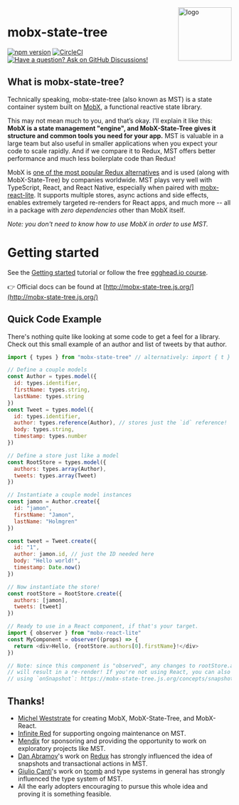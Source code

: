 <img src="website/static/img/mobx-state-tree-logo-gradient.png" alt="logo" height="120" align="right" />

# mobx-state-tree

[![npm version](https://badge.fury.io/js/mobx-state-tree.svg)](https://badge.fury.io/js/mobx-state-tree)
[![CircleCI](https://circleci.com/gh/mobxjs/mobx-state-tree.svg?style=svg)](https://circleci.com/gh/mobxjs/mobx-state-tree)
[![Have a question? Ask on GitHub Discussions!](https://img.shields.io/badge/Have%20a%20question%3F-Ask%20on%20GitHub%20Discussions!-blue)](https://github.com/mobxjs/mobx-state-tree/discussions)

## What is mobx-state-tree?

Technically speaking, mobx-state-tree (also known as MST) is a state container system built on [MobX](https://github.com/mobxjs/mobx), a functional reactive state library.

This may not mean much to you, and that’s okay. I’ll explain it like this: **MobX is a state management "engine", and MobX-State-Tree gives it structure and common tools you need for your app.** MST is valuable in a large team but also useful in smaller applications when you expect your code to scale rapidly. And if we compare it to Redux, MST offers better performance and much less boilerplate code than Redux!

MobX is [one of the most popular Redux alternatives](https://2019.stateofjs.com/data-layer/mobx/) and is used (along with MobX-State-Tree) by companies worldwide. MST plays very well with TypeScript, React, and React Native, especially when paired with [mobx-react-lite](https://github.com/mobxjs/mobx/tree/main/packages/mobx-react-lite). It supports multiple stores, async actions and side effects, enables extremely targeted re-renders for React apps, and much more -- all in a package with _zero dependencies_ other than MobX itself.

_Note: you don't need to know how to use MobX in order to use MST._

# Getting started

See the [Getting started](https://mobx-state-tree.js.org/intro/getting-started) tutorial or follow the free [egghead.io course](https://egghead.io/courses/manage-application-state-with-mobx-state-tree).

👉 Official docs can be found at [http://mobx-state-tree.js.org/](http://mobx-state-tree.js.org/)

## Quick Code Example

There's nothing quite like looking at some code to get a feel for a library. Check out this small example of an author and list of tweets by that author.

```js
import { types } from "mobx-state-tree" // alternatively: import { t } from "mobx-state-tree"

// Define a couple models
const Author = types.model({
  id: types.identifier,
  firstName: types.string,
  lastName: types.string
})
const Tweet = types.model({
  id: types.identifier,
  author: types.reference(Author), // stores just the `id` reference!
  body: types.string,
  timestamp: types.number
})

// Define a store just like a model
const RootStore = types.model({
  authors: types.array(Author),
  tweets: types.array(Tweet)
})

// Instantiate a couple model instances
const jamon = Author.create({
  id: "jamon",
  firstName: "Jamon",
  lastName: "Holmgren"
})

const tweet = Tweet.create({
  id: "1",
  author: jamon.id, // just the ID needed here
  body: "Hello world!",
  timestamp: Date.now()
})

// Now instantiate the store!
const rootStore = RootStore.create({
  authors: [jamon],
  tweets: [tweet]
})

// Ready to use in a React component, if that's your target.
import { observer } from "mobx-react-lite"
const MyComponent = observer((props) => {
  return <div>Hello, {rootStore.authors[0].firstName}!</div>
})

// Note: since this component is "observed", any changes to rootStore.authors[0].firstName
// will result in a re-render! If you're not using React, you can also "listen" to changes
// using `onSnapshot`: https://mobx-state-tree.js.org/concepts/snapshots
```

## Thanks!

- [Michel Weststrate](https://twitter.com/mweststrate) for creating MobX, MobX-State-Tree, and MobX-React.
- [Infinite Red](https://infinite.red) for supporting ongoing maintenance on MST.
- [Mendix](https://mendix.com) for sponsoring and providing the opportunity to work on exploratory projects like MST.
- [Dan Abramov](https://twitter.com/dan_abramov)'s work on [Redux](http://redux.js.org) has strongly influenced the idea of snapshots and transactional actions in MST.
- [Giulio Canti](https://twitter.com/GiulioCanti)'s work on [tcomb](http://github.com/gcanti/tcomb) and type systems in general has strongly influenced the type system of MST.
- All the early adopters encouraging to pursue this whole idea and proving it is something feasible.


<!-- Security scan triggered at 2025-09-01 20:15:05 -->